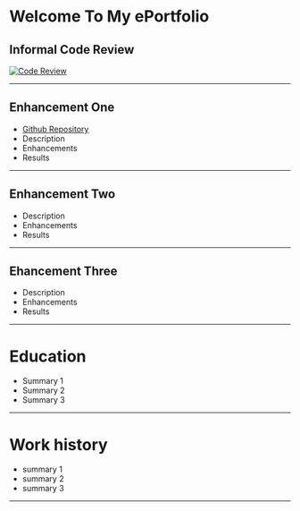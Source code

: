 # Welcome To My ePortfolio

## Informal Code Review
[![Code Review](https://img.youtube.com/vi/yvcHImLN97k/maxresdefault.jpg)](https://www.youtube.com/watch?v=yvcHImLN97k)

---

## Enhancement One
- [Github Repository](https://github.com/melcian404/Comp-Graphic-and-Visualization)
- Description
- Enhancements
- Results
---

## Enhancement Two
- Description
- Enhancements
- Results
---
## Ehancement Three
- Description
- Enhancements
- Results
---
# Education
- Summary 1
- Summary 2
- Summary 3
---
# Work history
- summary 1
- summary 2
- summary 3
---
